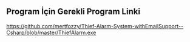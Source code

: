 ## Program İçin Gerekli Program Linki
https://github.com/mertfozzy/Thief-Alarm-System-withEmailSupport--Csharp/blob/master/ThiefAlarm.exe
